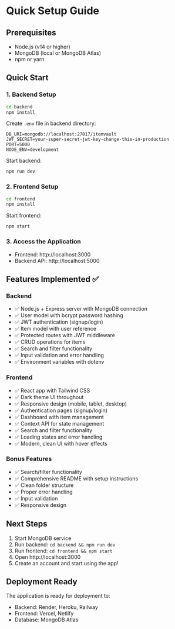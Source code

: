 # Quick Setup Guide

## Prerequisites
- Node.js (v14 or higher)
- MongoDB (local or MongoDB Atlas)
- npm or yarn

## Quick Start

### 1. Backend Setup
```bash
cd backend
npm install
```

Create `.env` file in backend directory:
```env
DB_URI=mongodb://localhost:27017/itemvault
JWT_SECRET=your-super-secret-jwt-key-change-this-in-production
PORT=5000
NODE_ENV=development
```

Start backend:
```bash
npm run dev
```

### 2. Frontend Setup
```bash
cd frontend
npm install
```

Start frontend:
```bash
npm start
```

### 3. Access the Application
- Frontend: http://localhost:3000
- Backend API: http://localhost:5000

## Features Implemented ✅

### Backend
- ✅ Node.js + Express server with MongoDB connection
- ✅ User model with bcrypt password hashing
- ✅ JWT authentication (signup/login)
- ✅ Item model with user reference
- ✅ Protected routes with JWT middleware
- ✅ CRUD operations for items
- ✅ Search and filter functionality
- ✅ Input validation and error handling
- ✅ Environment variables with dotenv

### Frontend
- ✅ React app with Tailwind CSS
- ✅ Dark theme UI throughout
- ✅ Responsive design (mobile, tablet, desktop)
- ✅ Authentication pages (signup/login)
- ✅ Dashboard with item management
- ✅ Context API for state management
- ✅ Search and filter functionality
- ✅ Loading states and error handling
- ✅ Modern, clean UI with hover effects

### Bonus Features
- ✅ Search/filter functionality
- ✅ Comprehensive README with setup instructions
- ✅ Clean folder structure
- ✅ Proper error handling
- ✅ Input validation
- ✅ Responsive design

## Next Steps
1. Start MongoDB service
2. Run backend: `cd backend && npm run dev`
3. Run frontend: `cd frontend && npm start`
4. Open http://localhost:3000
5. Create an account and start using the app!

## Deployment Ready
The application is ready for deployment to:
- Backend: Render, Heroku, Railway
- Frontend: Vercel, Netlify
- Database: MongoDB Atlas
